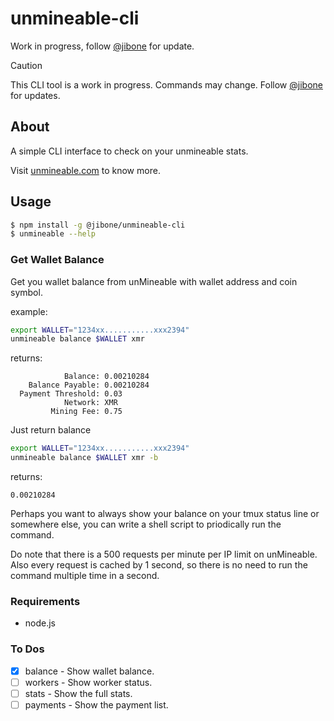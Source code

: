 # unmineable-cli

Work in progress, follow [@jibone](https://x.com/jibone) for update.

> [!CAUTION]
> This CLI tool is a work in progress. Commands may change.
> Follow [@jibone](https://x.com/jibone) for updates.

## About

A simple CLI interface to check on your unmineable stats.

Visit [unmineable.com](https://unmineable.com/) to know more.

## Usage

```sh
$ npm install -g @jibone/unmineable-cli
$ unmineable --help
```

### Get Wallet Balance

Get you wallet balance from unMineable with wallet address and coin symbol.

example:

```sh
export WALLET="1234xx...........xxx2394"
unmineable balance $WALLET xmr
```

returns:

```
            Balance: 0.00210284
    Balance Payable: 0.00210284
  Payment Threshold: 0.03
            Network: XMR
         Mining Fee: 0.75
```

Just return balance

```sh
export WALLET="1234xx...........xxx2394"
unmineable balance $WALLET xmr -b
```

returns:

```
0.00210284
```

Perhaps you want to always show your balance on your tmux status line or somewhere else, you can write a shell script to priodically run the command.

Do note that there is a 500 requests per minute per IP limit on unMineable. Also every request is cached by 1 second, so there is no need to run the command multiple time in a second.

### Requirements

- node.js

### To Dos

- [x] balance - Show wallet balance.
- [ ] workers - Show worker status.
- [ ] stats - Show the full stats.
- [ ] payments - Show the payment list.
